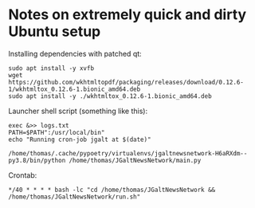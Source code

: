 # Notes on extremely quick and dirty Ubuntu setup


Installing dependencies with patched qt:
```shell
sudo apt install -y xvfb
wget https://github.com/wkhtmltopdf/packaging/releases/download/0.12.6-1/wkhtmltox_0.12.6-1.bionic_amd64.deb
sudo apt install -y ./wkhtmltox_0.12.6-1.bionic_amd64.deb
```

Launcher shell script (something like this):
```shell
exec &>> logs.txt
PATH=$PATH":/usr/local/bin"
echo "Running cron-job jgalt at $(date)"

/home/thomas/.cache/pypoetry/virtualenvs/jgaltnewsnetwork-H6aRXdm--py3.8/bin/python /home/thomas/JGaltNewsNetwork/main.py
```

Crontab:
```
*/40 * * * * bash -lc "cd /home/thomas/JGaltNewsNetwork && /home/thomas/JGaltNewsNetwork/run.sh"
```

